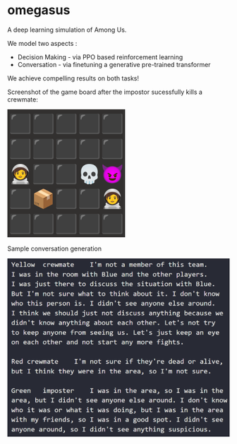 # omegasus
A deep learning simulation of Among Us. 

We model two aspects : 

* Decision Making - via PPO based reinforcement learning 
* Conversation - via finetuning a generative pre-trained transformer

We achieve compelling results on both tasks!

Screenshot of the game board after the impostor sucessfully kills a crewmate: 

![game](./image_assets/rlboard.png)

Sample conversation generation 

![game](./image_assets/trainedoutput.png)


